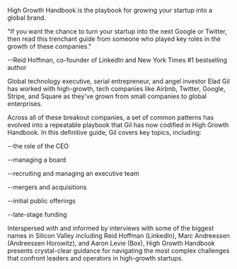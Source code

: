 High Growth Handbook is the playbook for growing your startup into a global brand.

"If you want the chance to turn your startup into the next Google or Twitter, then read this trenchant guide from someone who played key roles in the growth of these companies."

--Reid Hoffman, co-founder of LinkedIn and New York Times #1 bestselling author

Global technology executive, serial entrepreneur, and angel investor Elad Gil has worked with high-growth, tech companies like Airbnb, Twitter, Google, Stripe, and Square as they've grown from small companies to global enterprises.

Across all of these breakout companies, a set of common patterns has evolved into a repeatable playbook that Gil has now codified in High Growth Handbook. In this definitive guide, Gil covers key topics, including:

--the role of the CEO

--managing a board

--recruiting and managing an executive team

--mergers and acquisitions

--initial public offerings

--late-stage funding

Interspersed with and informed by interviews with some of the biggest names in Silicon Valley including Reid Hoffman (LinkedIn), Marc Andreessen (Andreessen Horowitz), and Aaron Levie (Box), High Growth Handbook presents crystal-clear guidance for navigating the most complex challenges that confront leaders and operators in high-growth startups.
